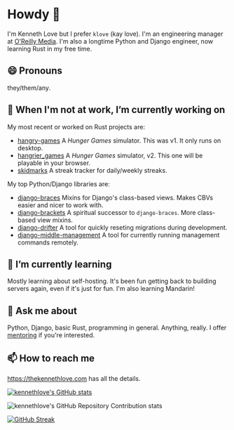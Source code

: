 # Howdy 👋

I'm Kenneth Love but I prefer `klove` (kay love).
I'm an engineering manager at [O'Reilly Media](https://oreilly.com).
I'm also a longtime Python and Django engineer, now learning Rust in my free time.

## 😄 Pronouns

they/them/any.

## 🔭 When I'm not at work, I’m currently working on

My most recent or worked on Rust projects are:

- [hangry-games](https://github.com/kennethlove/hangry-games)
  A _Hunger Games_ simulator. This was v1. It only runs on desktop.
- [hangrier_games](https://github.com/kennethlove/hangier_games)
  A _Hunger Games_ simulator, v2. This one will be playable in your browser.
- [skidmarks](https://github.com/kennethlove/skidmarks)
  A streak tracker for daily/weekly streaks.

My top Python/Django libraries are:

- [django-braces](https://github.com/brack3t/django-braces)
  Mixins for Django's class-based views. Makes CBVs easier and nicer to work with.
- [django-brackets](https://github.com/brack3t/django-brackets)
  A spiritual successor to `django-braces`. More class-based view mixins.
- [django-drifter](https://github.com/kennethlove/django-drifter)
  A tool for quickly reseting migrations during development.
- [django-middle-management](https://github.com/kennethlove/django-middle-management)
  A tool for currently running management commands remotely.

## 🌱 I’m currently learning

Mostly learning about self-hosting. It's been fun getting back to building
servers again, even if it's just for fun. I'm also learning Mandarin!

## 💬 Ask me about

Python, Django, basic Rust, programming in general. Anything, really.
I offer [mentoring](https://thekennethlove.com/mentoring/) if you're interested.

## 📫 How to reach me

<https://thekennethlove.com> has all the details.

[![kennethlove's GitHub stats](https://github-readme-stats.vercel.app/api?username=kennethlove&show_icons=true&theme=transparent&show=reviews&hide_border=true)](https://github.com/anuraghazra/github-readme-stats)

![kennethlove's GitHub Repository Contribution stats](https://github-contributor-stats.vercel.app/api?username=kennethlove&show_icons=true&theme=transparent&hide_border=true)

[![GitHub Streak](https://streak-stats.demolab.com/?user=kennethlove&theme=transparent&hide_border=true)](https://git.io/streak-stats)
